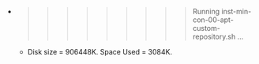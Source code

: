 * >>>>>>>>> Running inst-min-con-00-apt-custom-repository.sh ...
  * Disk size = 906448K. Space Used = 3084K.
